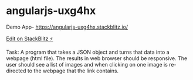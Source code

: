 # angularjs-uxg4hx
 Demo App- https://angularjs-uxg4hx.stackblitz.io/

[Edit on StackBlitz ⚡️](https://stackblitz.com/edit/angularjs-uxg4hx)

Task:
A program that takes a JSON object and turns that data into a webpage (html file). The results in web browser should be responsive.
The user should see a list of images and when clicking on one image is re-directed to the webpage that the link contains.
